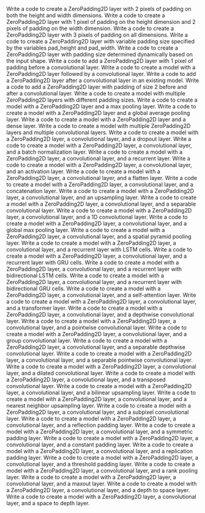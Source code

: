 Write a code to create a ZeroPadding2D layer with 2 pixels of padding on both the height and width dimensions.
Write a code to create a ZeroPadding2D layer with 1 pixel of padding on the height dimension and 2 pixels of padding on the width dimension.
Write a code to create a ZeroPadding2D layer with 3 pixels of padding on all dimensions.
Write a code to create a ZeroPadding2D layer with variable padding size specified by the variables pad_height and pad_width.
Write a code to create a ZeroPadding2D layer with padding size determined dynamically based on the input shape.
Write a code to add a ZeroPadding2D layer with 1 pixel of padding before a convolutional layer.
Write a code to create a model with a ZeroPadding2D layer followed by a convolutional layer.
Write a code to add a ZeroPadding2D layer after a convolutional layer in an existing model.
Write a code to add a ZeroPadding2D layer with padding of size 2 before and after a convolutional layer.
Write a code to create a model with multiple ZeroPadding2D layers with different padding sizes.
Write a code to create a model with a ZeroPadding2D layer and a max pooling layer.
Write a code to create a model with a ZeroPadding2D layer and a global average pooling layer.
Write a code to create a model with a ZeroPadding2D layer and a dense layer.
Write a code to create a model with multiple ZeroPadding2D layers and multiple convolutional layers.
Write a code to create a model with a ZeroPadding2D layer, a convolutional layer, and a dropout layer.
Write a code to create a model with a ZeroPadding2D layer, a convolutional layer, and a batch normalization layer.
Write a code to create a model with a ZeroPadding2D layer, a convolutional layer, and a recurrent layer.
Write a code to create a model with a ZeroPadding2D layer, a convolutional layer, and an activation layer.
Write a code to create a model with a ZeroPadding2D layer, a convolutional layer, and a flatten layer.
Write a code to create a model with a ZeroPadding2D layer, a convolutional layer, and a concatenation layer.
Write a code to create a model with a ZeroPadding2D layer, a convolutional layer, and an upsampling layer.
Write a code to create a model with a ZeroPadding2D layer, a convolutional layer, and a separable convolutional layer.
Write a code to create a model with a ZeroPadding2D layer, a convolutional layer, and a 1D convolutional layer.
Write a code to create a model with a ZeroPadding2D layer, a convolutional layer, and a global max pooling layer.
Write a code to create a model with a ZeroPadding2D layer, a convolutional layer, and a spatial pyramid pooling layer.
Write a code to create a model with a ZeroPadding2D layer, a convolutional layer, and a recurrent layer with LSTM cells.
Write a code to create a model with a ZeroPadding2D layer, a convolutional layer, and a recurrent layer with GRU cells.
Write a code to create a model with a ZeroPadding2D layer, a convolutional layer, and a recurrent layer with bidirectional LSTM cells.
Write a code to create a model with a ZeroPadding2D layer, a convolutional layer, and a recurrent layer with bidirectional GRU cells.
Write a code to create a model with a ZeroPadding2D layer, a convolutional layer, and a self-attention layer.
Write a code to create a model with a ZeroPadding2D layer, a convolutional layer, and a transformer layer.
Write a code to create a model with a ZeroPadding2D layer, a convolutional layer, and a depthwise convolutional layer.
Write a code to create a model with a ZeroPadding2D layer, a convolutional layer, and a pointwise convolutional layer.
Write a code to create a model with a ZeroPadding2D layer, a convolutional layer, and a group convolutional layer.
Write a code to create a model with a ZeroPadding2D layer, a convolutional layer, and a separable depthwise convolutional layer.
Write a code to create a model with a ZeroPadding2D layer, a convolutional layer, and a separable pointwise convolutional layer.
Write a code to create a model with a ZeroPadding2D layer, a convolutional layer, and a dilated convolutional layer.
Write a code to create a model with a ZeroPadding2D layer, a convolutional layer, and a transposed convolutional layer.
Write a code to create a model with a ZeroPadding2D layer, a convolutional layer, and a bilinear upsampling layer.
Write a code to create a model with a ZeroPadding2D layer, a convolutional layer, and a nearest neighbor upsampling layer.
Write a code to create a model with a ZeroPadding2D layer, a convolutional layer, and a subpixel convolutional layer.
Write a code to create a model with a ZeroPadding2D layer, a convolutional layer, and a reflection padding layer.
Write a code to create a model with a ZeroPadding2D layer, a convolutional layer, and a symmetric padding layer.
Write a code to create a model with a ZeroPadding2D layer, a convolutional layer, and a constant padding layer.
Write a code to create a model with a ZeroPadding2D layer, a convolutional layer, and a replication padding layer.
Write a code to create a model with a ZeroPadding2D layer, a convolutional layer, and a threshold padding layer.
Write a code to create a model with a ZeroPadding2D layer, a convolutional layer, and a rank pooling layer.
Write a code to create a model with a ZeroPadding2D layer, a convolutional layer, and a maxout layer.
Write a code to create a model with a ZeroPadding2D layer, a convolutional layer, and a depth to space layer.
Write a code to create a model with a ZeroPadding2D layer, a convolutional layer, and a space to depth layer.